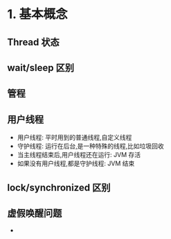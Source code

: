 # 1. 基本概念
## Thread 状态
## wait/sleep 区别
## 管程
## 用户线程
- 用户线程: 平时用到的普通线程,自定义线程
- 守护线程: 运行在后台,是一种特殊的线程,比如垃圾回收
- 当主线程结束后,用户线程还在运行: JVM 存活
- 如果没有用户线程,都是守护线程: JVM 结束
## lock/synchronized 区别
## 虚假唤醒问题
- 